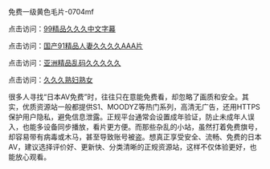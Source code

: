 免费一级黄色毛片-0704mf

点击访问：<a href="https://bered.pages.dev/">99精品久久久中文字幕</a>

点击访问：<a href="https://rtj-3zo.pages.dev/">国产91精品人妻久久久久AAA片</a>

点击访问：<a href="https://vassv.pages.dev/">亚洲精品乱码久久久久久</a>

点击访问：<a href="https://gsd-agv.pages.dev/">久久久熟妇熟女</a>


很多人寻找“日本AV免费”时，往往只在意能免费看，却忽略了画质和安全。其实，优质资源站一般都提供S1、MOODYZ等热门系列，高清无广告，还用HTTPS保护用户隐私，避免信息泄露。正规平台通常会设置成年验证，防止未成年人误入，也能多设备同步播放，看片更方便。而那些杂乱的小站，虽然打着免费旗号，却容易带有病毒或木马，甚至导致账号被盗。想真正享受安全、流畅、免费的日本AV，建议选择评价好、更新快、分类清晰的正规资源站，这样不仅体验更好，也能放心观看。

<span style="display:none;">[Canonical link](https://github.com/dd20250704/dd07 ）</span>


